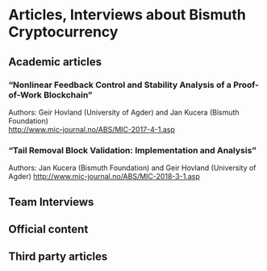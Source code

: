 # Articles, Interviews about Bismuth Cryptocurrency

## Academic articles

### “Nonlinear Feedback Control and Stability Analysis of a Proof-of-Work Blockchain”

Authors: Geir Hovland (University of Agder) and Jan Kucera (Bismuth Foundation)  
http://www.mic-journal.no/ABS/MIC-2017-4-1.asp

### “Tail Removal Block Validation: Implementation and Analysis”

Authors: Jan Kucera (Bismuth Foundation) and Geir Hovland (University of Agder)
http://www.mic-journal.no/ABS/MIC-2018-3-1.asp

## Team Interviews

## Official content

## Third party articles
